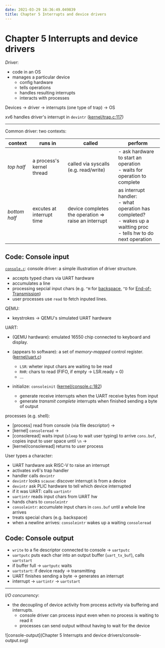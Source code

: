 ```yaml
---
date: 2021-03-29 16:36:49.049839
title: Chapter 5 Interrupts and device drivers
---
```

# Chapter 5 Interrupts and device drivers

*Driver*: 

- code in an OS
- manages a particular device
  - config hardware
  - tells operations
  - handles resulting interrupts
  - interacts with processes

Devices -> driver -> interrupts (one type of trap)  -> OS

xv6 handles driver's interrupt in `devintr` ([kernel/trap.c:117](https://github.com/mit-pdos/xv6-riscv/blob/riscv//kernel/trap.c#L177))

---

Common driver: two contexts:

| context       | runs in                   | called                                                | perform                                                      |
| ------------- | ------------------------- | ----------------------------------------------------- | ------------------------------------------------------------ |
| *top half*    | a process's kernel thread | called via syscalls (e.g. read/write)                 | - ask hardware to start an operation<br />- waits for operation to complete |
| *bottom half* | excutes at interrupt time | device completes the  operation => raise an interrupt | as interrupt handler: <br />- what operation has completed?<br />- wakes up a waitting proc<br />- tells hw to do next operation |

## Code: Console input

[`console.c`](https://github.com/mit-pdos/xv6-riscv/blob/riscv/kernel/console.c): console driver: a simple illustration of driver structure.

- accepts typed chars  via UART hardware
- accumulates a line
- processing sepcial input chars (e.g. `^H` for [backspace](https://en.wikipedia.org/wiki/Backspace), `^D` for [End-of-Transmission](https://en.wikipedia.org/wiki/End-of-Transmission_character))
- user processes use `read` to fetch inputed lines. 

QEMU: 

- keystrokes -> QEMU's simulated UART hardware

UART: 

- (QEMU hardware): emulated 16550 chip connected to keyboard and display.

- (appears to software): a set of *memory-mapped* control register. ([kernel/uart.c](https://github.com/mit-pdos/xv6-riscv/blob/riscv/kernel/uart.c))
  - `LSR`: wheter input chars are waiting to be read
  - `RHR`: chars to read (FIFO, if empty -> LSR.ready = 0)
  - ...
- initialize:  `consoleinit` ([kernel/console.c:182](https://github.com/mit-pdos/xv6-riscv/blob/077323a8f0b3440fcc3d082096a2d83fe5461d70/kernel/console.c#L182))
  - generate receive interrupts when the UART receive bytes from input
  - generate *transmit complete* interrupts when finished sending a byte of output

processes (e.g. shell): 

- [process] read from console (via file descriptor) -> 
- [kernel] `consoleread` -> 
- [consoleread] waits input (`sleep` to wait user typing) to arrive `cons.buf`, copies input to user space until  `\n` ->
- [kernel/consoleread] returns to user process

User types a character:

- UART hardware ask RISC-V to raise an interrupt
- activates xv6's trap handler
- handler calls `devintr`
- `devintr` looks `scause`: discover interrupt is from a device
- `devintr` ask PLIC hardware to tell which device interrupted
- if it was UART: calls `uartintr`
- `uartintr` reads input chars from UART hw
- hands chars to `consoleintr`
- `consoleintr`: accumulate input chars in `cons.buf` until a whole line arrives
- treats special chars (e.g. backspace)
- when a newline arrives: `consoleintr` wakes up a waiting `consoleread`

## Code: Console output

- `write` to a fie descriptor connected  to console -> `uartputc`
- `uartputc` puts each char into an output buffer (`uart_tx_buf`), calls `uartstart`
- if buffer full -> `uartputc` waits
- `uartstart`: if device ready -> transmitting
- UART finishes sending a byte -> generates an interrupt
- interrupt -> `uartintr` -> `uartstart`

---

*I/O concurrency*: 

- the decoupling of device activity from process activity via buffering and interrupts.
  - console driver can process input even when no process is waiting to read it
  - processes can send output without having to wait for the device



![console-output](Chapter 5 Interrupts and device drivers/console-output.svg)

